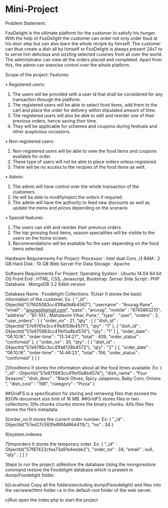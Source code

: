 # Mini-Project

Problem Statement:

FooDelight is the ultimate platform for the customer to satisfy his hunger. With the
help of FooDelight the customer can order not only order food at his door step but can
also learn the whole recipie by himself. The customer can thus create a dish all by
himself or FooDelight is always present 24x7 to to serve him delicious and sizzling
selected cuisines from all over the world.
The administrator can view all the orders placed and completed. Apart from this, the
admin can exercise control over the whole platform.

Scope of the project:
Features:

• Registered users:
1. The users will be provided with a user id that shall be considered for any transaction through the
platform.
2. The registered users will be able to select food items, add them to the cart and place the order for
delivery within stipulated amount of time.
3. The registered users will also be able to edit and reorder one of their previous orders, hence saving
their time.
4. They will be applicable for schemes and coupons during festivals and other auspicious occasions.

• Non-registered users:
1. Non-registered users will be able to view the food items and coupons available for order.
2. These type of users will not be able to place orders unless registered.
3. There will be no access to the recipies of the food items as well.

• Admin:
1. The admin will have control over the whole transaction of the customers.
2. He will be able to modify/reject the orders if required.
3. The admin will have the authority to feed new discounts as well as update the menu and prices
depending on the scenario.

• Special features:
1. The users can edit and reorder their previous orders.
2. The top grossing food items, season specialities will be visible to the users on the home screen.
3. Recommendations will be available for the user depending on the food items selected.

Hardware Requirements For Project:
Processor : Intel dual Core ,i3
RAM : 2 GB
Hard Disk : 10 GB
Web Server For Data Storage : Apache

Software Requirements For Project:
Operating System : Ubuntu 14.04 64 bit OS
Front End : HTML, CSS, Javascript, Bootstrap.
Server Side Script : PHP
Database : MongoDB 3.2 64bit version

Database Name : Foodelight
Collections:
1)User
It stores the basic information of the customer.
Ex:
{
	"_id" : ObjectId("57f605083cc41f6a0b8b4567"),
	"username" : "Anurag Rane",
	"email" : "anurag@gmail.com",
	"pass" : "anurag",
	"mobile" : "9745863210",
	"address" : "B1-103 , Mahalaxmi Vihar, Pune.",
	"type" : "user",
	"orders" : 2,
	"user_orders" : [
		{
			"order_no" : 21,
			"qty" : [
				{
					"dish_id" : ObjectId("57e9761e3cc41fe8158b4571"),
					"qty" : "1"
				},
				{
					"dish_id" : ObjectId("57e975983cc41fef0a8b457d"),
					"qty" : "1"
				}
			],
			"order_date" : "06.10.16",
			"order-time" : "13:34:27",
			"total" : 409,
			"order_status" : "confirmed"
		},
		{
			"order_no" : 30,
			"qty" : [
				{
					"dish_id" : ObjectId("57e9785c3cc41fa6128b4572"),
					"qty" : "2"
				}
			],
			"order_date" : "06.10.16",
			"order-time" : "14:46:23",
			"total" : 156,
			"order_status" : "confirmed"
		}
	]
}

2)fooditems
It stores the information about all the food itmes available.
Ex:
{
	"_id" : ObjectId("57e975983cc41fef0a8b457d"),
	"dish_name" : "Four Seasons",
	"dish_desc" : "Black Olives, Spicy Jalapenos, Baby Corn, Onions ",
	"dish_cost" : "198",
	"category" : "Pizza"
}

##GridFS is a specification for storing and retrieving files that exceed the BSON-document size limit of 16 MB.
##GridFS stores files in two collections:
3)fs.chunks
chunks stores the binary chunks.
4)fs.files
files stores the file’s metadata.

5)order_no
It stores the current order number.
Ex:
{ "_id" : ObjectId("57ed27c583fe89f4d864411b"), "no" : 34 }

6)system.indexes

7)tmporders
It stores the temporary order.
Ex:
{
	"_id" : ObjectId("57f87422cfea73a91e4eede2"),
	"order_no" : 34,
	"email" : null,
	"qty" : [ ]
}

Steps to run the project:
a)Restore the database 
Using the mongorestore command restore the Foodelight database which is present in dump/Foodelight folder.

b)Localhost
Copy all the folders(excluding dump/Feoodelight) and files into the var/www/html folder i.e in the default root folder of the web server.

c)Run
open the index.php to start the project
